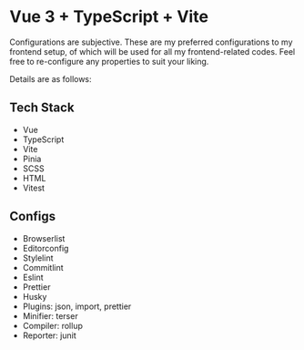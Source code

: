 # Vue 3 + TypeScript + Vite

Configurations are subjective. These are my preferred configurations to my frontend setup, of which will be used for all my frontend-related codes. Feel free to re-configure any properties to suit your liking.

Details are as follows:

## Tech Stack

- Vue
- TypeScript
- Vite
- Pinia
- SCSS
- HTML
- Vitest

## Configs

- Browserlist
- Editorconfig
- Stylelint
- Commitlint
- Eslint
- Prettier
- Husky
- Plugins: json, import, prettier
- Minifier: terser
- Compiler: rollup
- Reporter: junit
